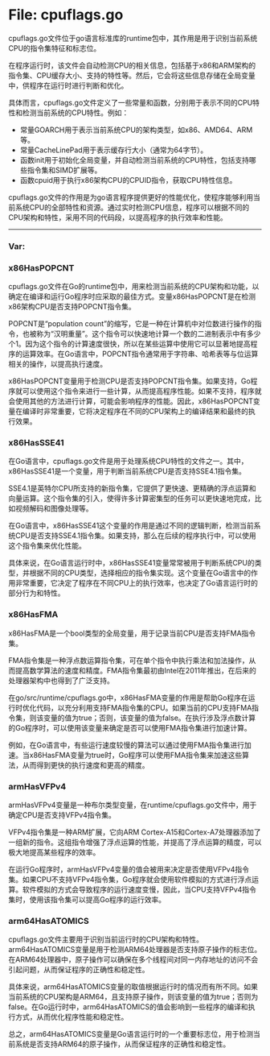 # File: cpuflags.go

cpuflags.go文件位于go语言标准库的runtime包中，其作用是用于识别当前系统CPU的指令集特征和标志位。

在程序运行时，该文件会自动检测CPU的相关信息，包括基于x86和ARM架构的指令集、CPU缓存大小、支持的特性等。然后，它会将这些信息存储在全局变量中，供程序在运行时进行判断和优化。

具体而言，cpuflags.go文件定义了一些常量和函数，分别用于表示不同的CPU特性和检测当前系统的CPU特性。例如：

- 常量GOARCH用于表示当前系统CPU的架构类型，如x86、AMD64、ARM等。
- 常量CacheLinePad用于表示缓存行大小（通常为64字节）。
- 函数init用于初始化全局变量，并自动检测当前系统的CPU特性，包括支持哪些指令集和SIMD扩展等。
- 函数cpuid用于执行x86架构CPU的CPUID指令，获取CPU特性信息。

cpuflags.go文件的作用是为go语言程序提供更好的性能优化，使程序能够利用当前系统CPU的全部特性和资源。通过实时检测CPU信息，程序可以根据不同的CPU架构和特性，采用不同的代码段，以提高程序的执行效率和性能。




---

### Var:

### x86HasPOPCNT

cpuflags.go文件在Go的runtime包中，用来检测当前系统的CPU架构和功能，以确定在编译和运行Go程序时应采取的最佳方式。变量x86HasPOPCNT是在检测x86架构CPU是否支持POPCNT指令集。

POPCNT是“population count”的缩写，它是一种在计算机中对位数进行操作的指令，也被称为“汉明重量”。这个指令可以快速地计算一个数的二进制表示中有多少个1。因为这个指令的计算速度很快，所以在某些运算中使用它可以显著地提高程序的运算效率。在Go语言中，POPCNT指令通常用于字符串、哈希表等与位运算相关的操作，以提高执行速度。

x86HasPOPCNT变量用于检测CPU是否支持POPCNT指令集。如果支持，Go程序就可以使用这个指令来进行一些计算，从而提高程序性能。如果不支持，程序就会使用其他的方法进行计算，可能会影响程序的性能。因此，x86HasPOPCNT变量在编译时非常重要，它将决定程序在不同的CPU架构上的编译结果和最终的执行效果。



### x86HasSSE41

在Go语言中，cpuflags.go文件是用于处理系统CPU特性的文件之一。其中，x86HasSSE41是一个变量，用于判断当前系统CPU是否支持SSE4.1指令集。

SSE4.1是英特尔CPU所支持的新指令集，它提供了更快速、更精确的浮点运算和向量运算。这个指令集的引入，使得许多计算密集型的任务可以更快速地完成，比如视频解码和图像处理等。

在Go语言中，x86HasSSE41这个变量的作用是通过不同的逻辑判断，检测当前系统CPU是否支持SSE4.1指令集。如果支持，那么在后续的程序执行中，可以使用这个指令集来优化性能。

具体来说，在Go语言运行时中，x86HasSSE41变量常常被用于判断系统CPU的类型，并根据不同的CPU类型，选择相应的指令集实现。这个变量在Go语言中的作用非常重要，它决定了程序在不同CPU上的执行效率，也决定了Go语言运行时的部分行为和特性。



### x86HasFMA

x86HasFMA是一个bool类型的全局变量，用于记录当前CPU是否支持FMA指令集。

FMA指令集是一种浮点数运算指令集，可在单个指令中执行乘法和加法操作，从而提高数学算法的速度和精度。FMA指令集最初由Intel在2011年推出，在后来的处理器架构中也得到了广泛支持。

在go/src/runtime/cpuflags.go中，x86HasFMA变量的作用是帮助Go程序在运行时优化代码，以充分利用支持FMA指令集的CPU。如果当前的CPU支持FMA指令集，则该变量的值为true；否则，该变量的值为false。在执行涉及浮点数计算的Go程序时，可以使用该变量来确定是否可以使用FMA指令集进行加速计算。

例如，在Go语言中，有些运行速度较慢的算法可以通过使用FMA指令集进行加速。当x86HasFMA变量为true时，Go程序可以使用FMA指令集来加速这些算法，从而得到更快的执行速度和更高的精度。



### armHasVFPv4

armHasVFPv4变量是一种布尔类型变量，在runtime/cpuflags.go文件中，用于确定CPU是否支持VFPv4指令集。

VFPv4指令集是一种ARM扩展，它向ARM Cortex-A15和Cortex-A7处理器添加了一组新的指令。这组指令增强了浮点运算的性能，并提高了浮点运算的精度，可以极大地提高某些程序的效率。

在运行Go程序时，armHasVFPv4变量的值会被用来决定是否使用VFPv4指令集。如果CPU不支持VFPv4指令集，Go程序就会使用软件模拟的方式进行浮点运算。软件模拟的方式会导致程序的运行速度变慢，因此，当CPU支持VFPv4指令集时，使用该指令集可以提高Go程序的运行效率。



### arm64HasATOMICS

cpuflags.go文件主要用于识别当前运行时的CPU架构和特性。arm64HasATOMICS变量是用于检测ARM64处理器是否支持原子操作的标志位。在ARM64处理器中，原子操作可以确保在多个线程间对同一内存地址的访问不会引起问题，从而保证程序的正确性和稳定性。

具体来说，arm64HasATOMICS变量的取值根据运行时的情况而有所不同。如果当前系统的CPU架构是ARM64，且支持原子操作，则该变量的值为true；否则为false。在Go运行时中，arm64HasATOMICS的值会影响到一些程序的编译和执行方式，从而优化程序性能和稳定性。

总之，arm64HasATOMICS变量是Go语言运行时的一个重要标志位，用于检测当前系统是否支持ARM64的原子操作，从而保证程序的正确性和稳定性。



